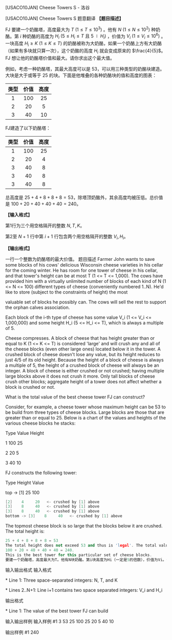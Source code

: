 



[USACO10JAN] Cheese Towers S - 洛谷














[USACO10JAN] Cheese Towers S
题意翻译
**【题目描述】**

FJ 要建一个奶酪塔，高度最大为 $T\ (1 \le T \le 10^3)$ 。他有 $N\ (1 \le N \le 10^2)$ 种奶酪。第 $i$ 种奶酪的高度为 $H_i\ (5\le H_i \le T\text{ 且 }5 \mid H_i)$ ，价值为 $V_i\ (1 \le V_i \le 10^6)$ 。一块高度 $H_i\ge K\ (1 \le K \le T)$ 的奶酪被称为大奶酪，如果一个奶酪上方有大奶酪（如果有多块就只算一次），这个奶酪的高度 $H_i$ 就会变成原来的 $\frac{4}{5}$。FJ 想让他的奶酪塔价值和最大。请你求出这个最大值。

例如，考虑一种奶酪塔，其最大高度可以是 $53$，可以用三种类型的奶酪块建造。大块是大于或等于 $25$ 的块。下面是他堆叠的各种奶酪块的值和高度的图表：

|类型|价值|高度|
| :----------: | :----------: | :----------: |
|1|100|25|
|2|20|5|
|3|40|10|

FJ建造了以下奶酪塔：

|类型|价值|高度|
| :----------: | :----------: | :----------: |
|1|100|25|
|2|20|4|
|3|40|8|
|3|40|8|
|3|40|8|

总高度是 $25 + 4 + 8 + 8 + 8 = 53$，除塔顶奶酪外，其余高度均被压低。总价值是 $100 + 20 + 40 + 40 + 40 = 240$。

**【输入格式】**

第1行为三个用空格隔开的整数 $N,T,K$。

第2至 $N+1$ 行中第 $i+1$ 行包含两个用空格隔开的整数 $V_i,H_i$。

**【输出格式】**

一行一个整数为奶酪塔的最大价值。
题目描述
Farmer John wants to save some blocks of his cows' delicious Wisconsin cheese varieties in his cellar for the coming winter. He has room for one tower of cheese in his cellar, and that tower's height can be at most T (1 <= T <= 1,000). The cows have provided him with a virtually unlimited number of blocks of each kind of N (1 <= N <= 100) different types of cheese (conveniently numbered 1..N). He'd like to store (subject to the constraints of height) the most

valuable set of blocks he possibly can. The cows will sell the rest to support the orphan calves association.

Each block of the i-th type of cheese has some value V\_i (1 <= V\_i <= 1,000,000) and some height H\_i (5 <= H\_i <= T), which is always a multiple of 5.

Cheese compresses. A block of cheese that has height greater than or equal to K (1 <= K <= T) is considered 'large' and will crush any and all of the cheese blocks (even other large ones) located below it in the tower. A crushed block of cheese doesn't lose any value, but its height reduces to just 4/5 of its old height. Because the height of a block of cheese is always a multiple of 5, the height of a crushed block of cheese will always be an integer. A block of cheese is either crushed or not crushed; having multiple large blocks above it does not crush it more. Only tall blocks of cheese crush other blocks; aggregate height of a tower does not affect whether a block is crushed or not.

What is the total value of the best cheese tower FJ can construct?

Consider, for example, a cheese tower whose maximum height can be 53 to be build from three types of cheese blocks. Large blocks are those that are greater than or equal to 25. Below is a chart of the values and heights of the various cheese blocks he stacks:

Type    Value      Height 

1      100         25

2       20          5

3       40         10

FJ constructs the following tower: 

Type Height Value 

top -> [1]   25    100

```cpp
[2]    4     20   <- crushed by [1] above 
[3]    8     40   <- crushed by [1] above 
[3]    8     40   <- crushed by [1] above 
bottom -> [3]    8     40   <- crushed by [1] above 
```
The topmost cheese block is so large that the blocks below it are crushed. The total height is:
```cpp
25 + 4 + 8 + 8 + 8 = 53 
The total height does not exceed 53 and thus is 'legal'. The total value is: 
100 + 20 + 40 + 40 + 40 = 240. 
This is the best tower for this particular set of cheese blocks. 
要建一个奶酪塔，高度最大为T。他有N块奶酪。第i块高度为Hi（一定是5的倍数），价值为Vi。一块高度>=K的奶酪被称为大奶酪，一个奶酪如果在它上方有大奶酪（多块只算一次），它的高度就会变成原来的4/5.。 很显然John想让他的奶酪他价值和最大。求这个最大值。
```
输入输出格式
输入格式

\* Line 1: Three space-separated integers: N, T, and K

\* Lines 2..N+1: Line i+1 contains two space separated integers: V\_i and H\_i

输出格式

\* Line 1: The value of the best tower FJ can build

输入输出样例
输入样例 #1
3 53 25 
100 25 
20 5 
40 10 

输出样例 #1
240 







